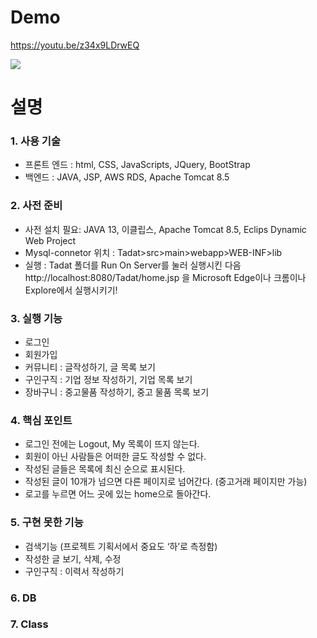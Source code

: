 <h1> Demo </h1>

https://youtu.be/z34x9LDrwEQ

<img src="https://user-images.githubusercontent.com/81500474/175466505-576acf37-493c-478f-849c-6c6ae87ba676.gif">

<h1> 설명 </h1>

<h3> 1.	사용 기술 </h3>

-	프론트 엔드 : html, CSS, JavaScripts, JQuery, BootStrap
-	백엔드 : JAVA, JSP, AWS RDS, Apache Tomcat 8.5 

<h3>2.	사전 준비</h3>

-	사전 설치 필요: JAVA 13, 이클립스, Apache Tomcat 8.5, Eclips Dynamic Web Project 
-	Mysql-connetor 위치 : Tadat>src>main>webapp>WEB-INF>lib
-	실행 : Tadat 폴더를 Run On Server를 눌러 실행시킨 다음 http://localhost:8080/Tadat/home.jsp 을 Microsoft Edge이나 크롬이나 Explore에서 실행시키기! 

<h3>3.	실행 기능</h3>

-	로그인
-	회원가입 
-	커뮤니티 : 글작성하기, 글 목록 보기
-	구인구직 : 기업 정보 작성하기, 기업 목록 보기
-	장바구니 : 중고물품 작성하기, 중고 물품 목록 보기

<h3>4.	핵심 포인트</h3>

-	로그인 전에는 Logout, My 목록이 뜨지 않는다. 
-	회원이 아닌 사람들은 어떠한 글도 작성할 수 없다. 
-	작성된 글들은 목록에 최신 순으로 표시된다.
-	작성된 글이 10개가 넘으면 다른 페이지로 넘어간다. (중고거래 페이지만 가능) 
-	로고를 누르면 어느 곳에 있는 home으로 돌아간다. 

<h3>5.	구현 못한 기능</h3>

-	검색기능 (프로젝트 기획서에서 중요도 ‘하’로 측정함)
-	작성한 글 보기, 삭제, 수정 
-	구인구직 : 이력서 작성하기

<h3>6.	DB </h3>
 
   

<h3>7.	Class</h3>

 
